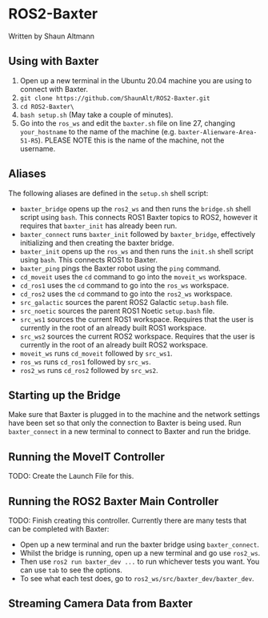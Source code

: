 # ROS2-Baxter
Written by Shaun Altmann

## Using with Baxter
1. Open up a new terminal in the Ubuntu 20.04 machine you are using to connect with Baxter.
2. `git clone https://github.com/ShaunAlt/ROS2-Baxter.git`
3. `cd ROS2-Baxter\`
4. `bash setup.sh` (May take a couple of minutes).
5. Go into the `ros_ws` and edit the `baxter.sh` file on line 27, changing `your_hostname` to the name of the machine (e.g. `baxter-Alienware-Area-51-R5`). PLEASE NOTE this is
       the name of the machine, not the username.

## Aliases
The following aliases are defined in the `setup.sh` shell script:
* `baxter_bridge` opens up the `ros2_ws` and then runs the `bridge.sh` shell script using `bash`. This connects ROS1 Baxter topics to ROS2, however it requires that
    `baxter_init` has already been run.
* `baxter_connect` runs `baxter_init` followed by `baxter_bridge`, effectively initializing and then creating the baxter bridge.
* `baxter_init` opens up the `ros_ws` and then runs the `init.sh` shell script using `bash`. This connects ROS1 to Baxter.
* `baxter_ping` pings the Baxter robot using the `ping` command.
* `cd_moveit` uses the `cd` command to go into the `moveit_ws` workspace.
* `cd_ros1` uses the `cd` command to go into the `ros_ws` workspace.
* `cd_ros2` uses the `cd` command to go into the `ros2_ws` workspace.
* `src_galactic` sources the parent ROS2 Galactic `setup.bash` file.
* `src_noetic` sources the parent ROS1 Noetic `setup.bash` file.
* `src_ws1` sources the current ROS1 workspace. Requires that the user is currently in the root of an already built ROS1 workspace.
* `src_ws2` sources the current ROS2 workspace. Requires that the user is currently in the root of an already built ROS2 workspace.
* `moveit_ws` runs `cd_moveit` followed by `src_ws1`.
* `ros_ws` runs `cd_ros1` followed by `src_ws`.
* `ros2_ws` runs `cd_ros2` followed by `src_ws2`.

## Starting up the Bridge
Make sure that Baxter is plugged in to the machine and the network settings have been set so that only the connection to Baxter is being used.
Run `baxter_connect` in a new terminal to connect to Baxter and run the bridge.

## Running the MoveIT Controller
TODO: Create the Launch File for this.

## Running the ROS2 Baxter Main Controller
TODO: Finish creating this controller.
Currently there are many tests that can be completed with Baxter:
* Open up a new terminal and run the baxter bridge using `baxter_connect`.
* Whilst the bridge is running, open up a new terminal and go use `ros2_ws`.
* Then use `ros2 run baxter_dev ...` to run whichever tests you want. You can use `tab` to see the options.
* To see what each test does, go to `ros2_ws/src/baxter_dev/baxter_dev`.

## Streaming Camera Data from Baxter
